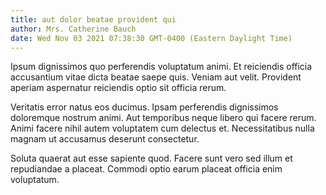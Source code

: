 ```yaml
---
title: aut dolor beatae provident qui
author: Mrs. Catherine Bauch
date: Wed Nov 03 2021 07:38:30 GMT-0400 (Eastern Daylight Time)
---
```

Ipsum dignissimos quo perferendis voluptatum animi. Et reiciendis officia accusantium vitae dicta beatae saepe quis. Veniam aut velit. Provident aperiam aspernatur reiciendis optio sit officia rerum.

 Veritatis error natus eos ducimus. Ipsam perferendis dignissimos doloremque nostrum animi. Aut temporibus neque libero qui facere rerum. Animi facere nihil autem voluptatem cum delectus et. Necessitatibus nulla magnam ut accusamus deserunt consectetur.

 Soluta quaerat aut esse sapiente quod. Facere sunt vero sed illum et repudiandae a placeat. Commodi optio earum placeat officia enim voluptatum.